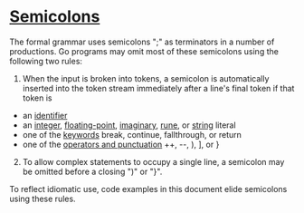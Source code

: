# [Semicolons](#semicolons)

The formal grammar uses semicolons ";" as terminators in a number of productions. Go programs may omit most of these semicolons using the following two rules:

1. When the input is broken into tokens, a semicolon is automatically inserted into the token stream immediately after a line's final token if that token is
  + an [identifier](/Lexical%20elements/identifiers.html)
  + an [integer](/Lexical%20elements/integer_literals.html), [floating-point](/Lexical%20elements/floating-point_literals.html), [imaginary](/Lexical%20elements/imaginary_literals.html), [rune](/Lexical%20elements/rune_literals.html), or [string](/Lexical%20elements/string_literals.html) literal
  + one of the [keywords](/Lexical%20elements/keywords.html) break, continue, fallthrough, or return
  + one of the [operators and punctuation](/Lexical%20elements/operators_and_punctuation.html) ++, --, ), ], or }
2. To allow complex statements to occupy a single line, a semicolon may be omitted before a closing ")" or "}".

To reflect idiomatic use, code examples in this document elide semicolons using these rules.
